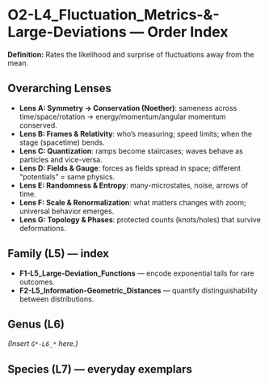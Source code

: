 # O2-L4_Fluctuation_Metrics-&-Large-Deviations — Order Index
**Definition:** Rates the likelihood and surprise of fluctuations away from the mean.

## Overarching Lenses

- **Lens A: Symmetry -> Conservation (Noether)**: sameness across time/space/rotation → energy/momentum/angular momentum conserved.
- **Lens B: Frames & Relativity**: who’s measuring; speed limits; when the stage (spacetime) bends.
- **Lens C: Quantization**: ramps become staircases; waves behave as particles and vice-versa.
- **Lens D: Fields & Gauge**: forces as fields spread in space; different “potentials” = same physics.
- **Lens E: Randomness & Entropy**: many-microstates, noise, arrows of time.
- **Lens F: Scale & Renormalization**: what matters changes with zoom; universal behavior emerges.
- **Lens G: Topology & Phases**: protected counts (knots/holes) that survive deformations.

## Family (L5) — index
- **F1-L5_Large-Deviation_Functions** — encode exponential tails for rare outcomes.
- **F2-L5_Information-Geometric_Distances** — quantify distinguishability between distributions.

## Genus (L6)
_(Insert `G*-L6_*` here.)_

## Species (L7) — everyday exemplars

